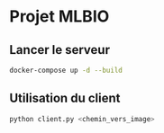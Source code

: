 # Projet MLBIO

## Lancer le serveur

```bash
docker-compose up -d --build
```

## Utilisation du client
```bash
python client.py <chemin_vers_image>
```
